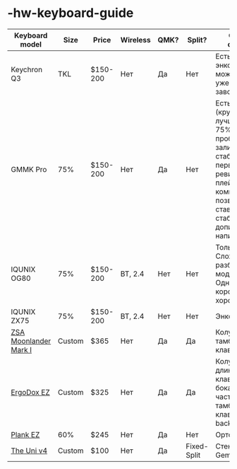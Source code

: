 # -hw-keyboard-guide
| Keyboard model | Size | Price | Wireless | QMK? | Split? | Other and comments |
| --- | --- | --- | --- | --- | --- | --- |
| Keychron Q3 | TKL | $150-200 | Нет | Да | Нет | Есть версия с энкодером и без, можно купить уже в сборе с завода |
| GMMK Pro | 75% | $150-200 | Нет | Да | Нет | Есть энкодер (крутилка). Не лучшая база для 75%, были проблемы с залипающими стабами в первых ревизиях, так же плейт в комплекте не позволял ставить другие стабы без допиливания напильником |
| IQUNIX OG80 | 75% | $150-200 | BT, 2.4 | Нет | Нет | Только в сборе Сложно разбирается и модифицируется. Однако из коробки уже все хорошо |
| IQUNIX ZX75 | 75% | $150-200 | BT, 2.4 | Нет | Нет | Энкодер |
| [ZSA Moonlander Mark I](https://zsa.io/) | Custom | $365 | Нет | Да | Да | Колумнарная, тамбкластер 3+3 клавиши
| [ErgoDox EZ](https://ergodox-ez.com/) | Custom | $325 | Нет | Да | Да | Колумнарная, длинные клавиши по бокам каждой части, тамбкластер 6+3 клавиши, есть backlit
| [Plank EZ](https://ergodox-ez.com) | 60% | $245 | Нет | Да | Нет | Ортолинейная
| [The Uni v4](https://stenokeyboards.com/products/the-uni-v4) | Custom | $100 | Нет | Да | Fixed-Split | Стенография, Gemini PR
